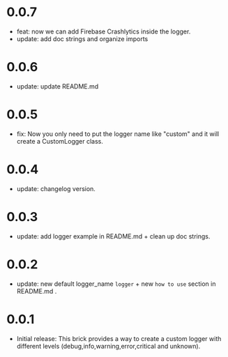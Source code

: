 # 0.0.7

- feat: now we can add Firebase Crashlytics inside the logger.
- update: add doc strings and organize imports
# 0.0.6

- update: update README.md
# 0.0.5

- fix: Now you only need to put the logger name like "custom" and it will create a CustomLogger class.
# 0.0.4

- update: changelog version.

# 0.0.3

- update: add logger example in README.md + clean up doc strings.

# 0.0.2

- update: new default logger_name `logger` + new `how to use` section in README.md .

# 0.0.1

- Initial release: This brick provides a way to create a custom logger with different levels (debug,info,warning,error,critical and unknown).